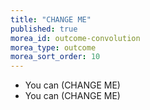 ```yaml
---
title: "CHANGE ME"
published: true
morea_id: outcome-convolution
morea_type: outcome
morea_sort_order: 10
---
```


  * You can (CHANGE ME) 
  * You can (CHANGE ME)
